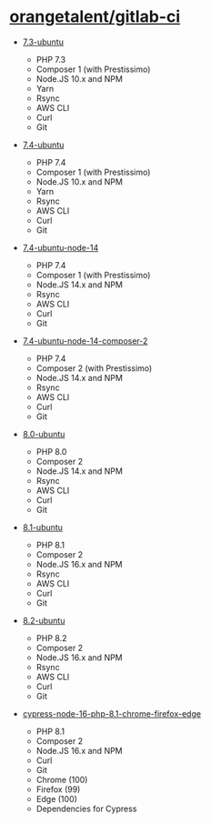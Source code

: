 # [orangetalent/gitlab-ci](https://hub.docker.com/r/orangetalent/gitlab-ci/tags)

- [7.3-ubuntu](./php/7.3/ubuntu/Dockerfile)
    - PHP 7.3
    - Composer 1 (with Prestissimo)
    - Node.JS 10.x and NPM
    - Yarn
    - Rsync
    - AWS CLI
    - Curl
    - Git

- [7.4-ubuntu](./php/7.4/ubuntu/Dockerfile)
    - PHP 7.4
    - Composer 1 (with Prestissimo)
    - Node.JS 10.x and NPM
    - Yarn
    - Rsync
    - AWS CLI
    - Curl
    - Git

- [7.4-ubuntu-node-14](./php/7.4/ubuntu-node-14/Dockerfile)
    - PHP 7.4
    - Composer 1 (with Prestissimo)
    - Node.JS 14.x and NPM
    - Rsync
    - AWS CLI
    - Curl
    - Git

- [7.4-ubuntu-node-14-composer-2](./php/7.4/ubuntu-node-14-composer-2/Dockerfile)
    - PHP 7.4
    - Composer 2 (with Prestissimo)
    - Node.JS 14.x and NPM
    - Rsync
    - AWS CLI
    - Curl
    - Git

- [8.0-ubuntu](./php/8.0/ubuntu/Dockerfile)
    - PHP 8.0
    - Composer 2
    - Node.JS 14.x and NPM
    - Rsync
    - AWS CLI
    - Curl
    - Git

- [8.1-ubuntu](./php/8.1/ubuntu/Dockerfile)
    - PHP 8.1
    - Composer 2
    - Node.JS 16.x and NPM
    - Rsync
    - AWS CLI
    - Curl
    - Git

- [8.2-ubuntu](./php/8.2/ubuntu/Dockerfile)
    - PHP 8.2
    - Composer 2
    - Node.JS 16.x and NPM
    - Rsync
    - AWS CLI
    - Curl
    - Git

- [cypress-node-16-php-8.1-chrome-firefox-edge](./cypress/node-16-php-8.1-chrome-firefox-edge/Dockerfile)
    - PHP 8.1
    - Composer 2
    - Node.JS 16.x and NPM
    - Curl
    - Git
    - Chrome (100)
    - Firefox (99)
    - Edge (100)
    - Dependencies for Cypress
